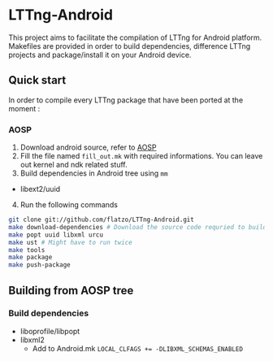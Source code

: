 LTTng-Android
=============

This project aims to facilitate the compilation of LTTng for Android platform. 
Makefiles are provided in order to build dependencies, difference LTTng projects 
and package/install it on your Android device.

Quick start
-----------

In order to compile every LTTng package that have been ported at the moment : 

### AOSP
1. Download android source, refer to [AOSP](https://source.android.com/source/initializing.html)
2. Fill the file named ``fill_out.mk`` with required informations. You can leave out kernel and ndk related stuff.
3. Build dependencies in Android tree using ``mm``
 * libext2/uuid
4. Run the following commands

```bash
git clone git://github.com/flatzo/LTTng-Android.git
make download-dependencies # Download the source code requried to build dependencies
make popt uuid libxml urcu
make ust # Might have to run twice
make tools
make package
make push-package
```


Building from AOSP tree
-----------------------

### Build dependencies

* liboprofile/libpopt
* libxml2
  * Add to Android.mk ``LOCAL_CLFAGS += -DLIBXML_SCHEMAS_ENABLED``
